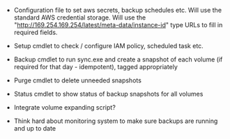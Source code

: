 - Configuration file to set aws secrets, backup schedules etc.  Will use the standard AWS credential storage.  Will use the "http://169.254.169.254/latest/meta-data/instance-id" type URLs to fill in required fields.

- Setup cmdlet to check / configure IAM policy, scheduled task etc.

- Backup cmdlet to run sync.exe and create a snapshot of each volume (if required for that day - idempotent), tagged appropriately

- Purge cmdlet to delete unneeded snapshots

- Status cmdlet to show status of backup snapshots for all volumes

- Integrate volume expanding script?

- Think hard about monitoring system to make sure backups are running and up to date